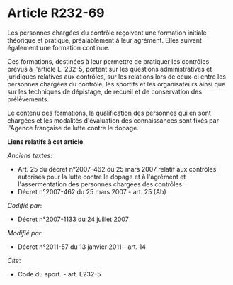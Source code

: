 # Article R232-69

Les personnes chargées du contrôle reçoivent une formation initiale théorique et pratique, préalablement à leur agrément.
Elles suivent également une formation continue. 

Ces formations, destinées à leur permettre de pratiquer les contrôles prévus à l'article L. 232-5, portent sur les questions
administratives et juridiques relatives aux contrôles, sur les relations lors de ceux-ci entre les personnes chargées du
contrôle, les sportifs et les organisateurs ainsi que sur les techniques de dépistage, de recueil et de conservation des
prélèvements. 

Le contenu des formations, la qualification des personnes qui en sont chargées et les modalités d'évaluation des
connaissances sont fixés par l'Agence française de lutte contre le dopage.

**Liens relatifs à cet article**

_Anciens textes_:

  - Art. 25 du décret n°2007-462 du 25 mars 2007 relatif aux contrôles autorisés pour la lutte contre le dopage et à l'agrément et l'assermentation des personnes chargées des contrôles
  - Décret n°2007-462 du 25 mars 2007 - art. 25 (Ab)

_Codifié par_:

  - Décret n°2007-1133 du 24 juillet 2007

_Modifié par_:

  - Décret n°2011-57 du 13 janvier 2011 - art. 14

_Cite_:

  - Code du sport. - art. L232-5
